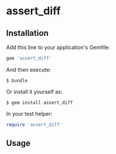 # assert_diff

## Installation

Add this line to your application's Gemfile:

```ruby
gem 'assert_diff'
```

And then execute:

    $ bundle

Or install it yourself as:

    $ gem install assert_diff

In your test helper:

```rb
require 'assert_diff'
```

## Usage
